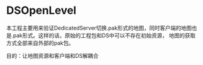 # DSOpenLevel
本工程主要用来验证DedicatedServer切换.pak形式的地图，同时客户端的地图也是.pak形式。这样的话，原始的工程包和DS中可以不存在初始资源，
地图的获取方式全部来自外部的pak包。

目的：让地图资源和客户端和DS解耦合
